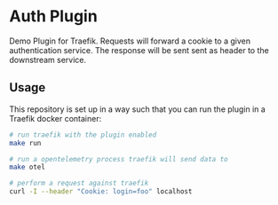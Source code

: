# Auth Plugin

Demo Plugin for Traefik. Requests will forward a cookie to a given
authentication service. The response will be sent sent as header to the
downstream service.

## Usage

This repository is set up in a way such that you can run the plugin in a Traefik
docker container:

```bash
# run traefik with the plugin enabled
make run

# run a opentelemetry process traefik will send data to
make otel

# perform a request against traefik
curl -I --header "Cookie: login=foo" localhost
```

